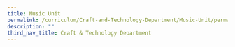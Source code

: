 ```yaml
---
title: Music Unit
permalink: /curriculum/Craft-and-Technology-Department/Music-Unit/permalink/
description: ""
third_nav_title: Craft & Technology Department
---
```

